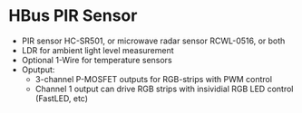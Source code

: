  # HBus PIR Sensor
 
   * PIR sensor HC-SR501, or microwave radar sensor RCWL-0516, or both
   * LDR for ambient light level measurement
   * Optional 1-Wire for temperature sensors
   * Oputput:
     * 3-channel P-MOSFET outputs for RGB-strips with PWM control
     * Channel 1 output can drive RGB strips with insividial RGB LED control (FastLED, etc)
     
   
